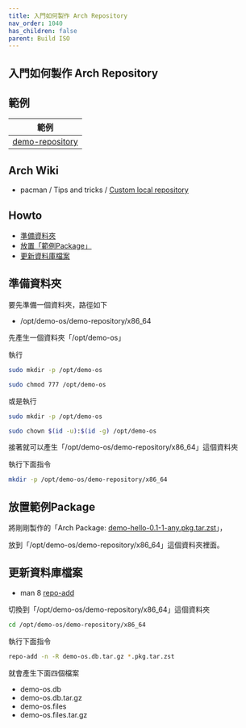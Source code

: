 ```yaml
---
title: 入門如何製作 Arch Repository
nav_order: 1040
has_children: false
parent: Build ISO
---
```



## 入門如何製作 Arch Repository


## 範例

| 範例 |
| --- |
| [demo-repository](https://github.com/samwhelp/note-about-archlinux/tree/gh-pages/_demo/build-iso/demo-os/demo-repository) |


## Arch Wiki

* pacman / Tips and tricks / [Custom local repository](https://wiki.archlinux.org/title/Pacman/Tips_and_tricks#Custom_local_repository)


## Howto

* [準備資料夾](#準備資料夾)
* [放置「範例Package」](#放置範例Package)
* [更新資料庫檔案](#更新資料庫檔案)


## 準備資料夾

要先準備一個資料夾，路徑如下

* /opt/demo-os/demo-repository/x86_64

先產生一個資料夾「/opt/demo-os」

執行

``` sh
sudo mkdir -p /opt/demo-os

sudo chmod 777 /opt/demo-os
```

或是執行

``` sh
sudo mkdir -p /opt/demo-os

sudo chown $(id -u):$(id -g) /opt/demo-os
```

接著就可以產生「/opt/demo-os/demo-repository/x86_64」這個資料夾

執行下面指令

``` sh
mkdir -p /opt/demo-os/demo-repository/x86_64
```


## 放置範例Package

將剛剛製作的「Arch Package: [demo-hello-0.1-1-any.pkg.tar.zst](https://samwhelp.github.io/note-about-archlinux/read/build-iso/start-build-arch-package.html#%E8%A3%BD%E4%BD%9C-package)」，


放到「/opt/demo-os/demo-repository/x86_64」這個資料夾裡面。


## 更新資料庫檔案

* man 8 [repo-add](https://man.archlinux.org/man/repo-add.8)

切換到「/opt/demo-os/demo-repository/x86_64」這個資料夾

``` sh
cd /opt/demo-os/demo-repository/x86_64
```

執行下面指令

``` sh
repo-add -n -R demo-os.db.tar.gz *.pkg.tar.zst
```

就會產生下面四個檔案

* demo-os.db
* demo-os.db.tar.gz
* demo-os.files
* demo-os.files.tar.gz

